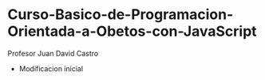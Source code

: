 # Curso-Basico-de-Programacion-Orientada-a-Obetos-con-JavaScript
Profesor Juan David Castro

- Modificacion inicial
